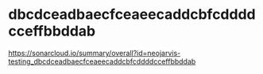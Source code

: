 # dbcdceadbaecfceaeecaddcbfcddddcceffbbddab
https://sonarcloud.io/summary/overall?id=neojarvis-testing_dbcdceadbaecfceaeecaddcbfcddddcceffbbddab
